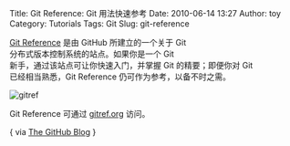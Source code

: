 Title: Git Reference: Git 用法快速参考
Date: 2010-06-14 13:27
Author: toy
Category: Tutorials
Tags: Git
Slug: git-reference

[Git Reference](http://gitref.org/) 是由 GitHub 所建立的一个关于 Git  
分布式版本控制系统的站点。如果你是一个 Git  
新手，通过该站点可让你快速入门，并掌握 Git 的精要；即便你对 Git  
已经相当熟悉，Git Reference 仍可作为参考，以备不时之需。

![gitref](http://i.linuxtoy.org/images/2010/06/gitref.png)

Git Reference 可通过 [gitref.org](http://gitref.org) 访问。

{ via [The GitHub Blog](http://github.com/blog/660-git-reference-site) }
